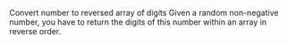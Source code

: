 Convert number to reversed array of digits
Given a random non-negative number, you have to return the digits of this number within an array in reverse order.
